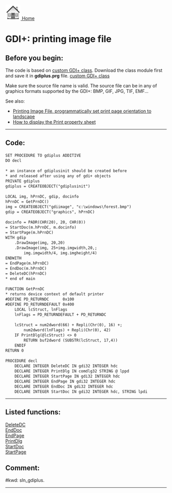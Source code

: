 [<img src="../images/home.png"> Home ](https://github.com/VFPX/Win32API)  

# GDI+: printing image file

## Before you begin:
The code is based on <a href="?example=450">custom GDI+ class</a>. Download the class module first and save it in **gdiplus.prg** file. [custom GDI+ class](sample_450.md)  

Make sure the source file name is valid. The source file can be in any of graphics formats supported by the GDI+: BMP, GIF, JPG, TIF, EMF...  

See also:

* [Printing Image File, programmatically set print page orientation to landscape](sample_555.md)  
* [How to display the Print property sheet](sample_531.md)  
  
***  


## Code:
```foxpro  
SET PROCEDURE TO gdiplus ADDITIVE
DO decl

* an instance of gdiplusinit should be created before
* and released after using any of gdi+ objects
PRIVATE gdiplus
gdiplus = CREATEOBJECT("gdiplusinit")

LOCAL img, hPrnDC, gdip, docinfo
hPrnDC = GetPrnDC()
img = CREATEOBJECT("gdiimage", "c:\windows\forest.bmp")
gdip = CREATEOBJECT("graphics", hPrnDC)

docinfo = PADR(CHR(20), 20, CHR(0))
= StartDoc(m.hPrnDC, m.docinfo)
= StartPage(m.hPrnDC)
WITH gdip
	.DrawImage(img, 20,20)
	.DrawImage(img, 25+img.imgwidth,20,;
		img.imgwidth/4, img.imgheight/4)
ENDWITH
= EndPage(m.hPrnDC)
= EndDoc(m.hPrnDC)
= DeleteDC(hPrnDC)
* end of main

FUNCTION GetPrnDC
* returns device context of default printer
#DEFINE PD_RETURNDC      0x100
#DEFINE PD_RETURNDEFAULT 0x400
	LOCAL lcStruct, lnFlags
	lnFlags = PD_RETURNDEFAULT + PD_RETURNDC

	lcStruct = num2dword(66) + Repli(Chr(0), 16) +;
		num2dword(lnFlags) + Repli(Chr(0), 42)
	IF PrintDlg(@lcStruct) <> 0
		RETURN buf2dword (SUBSTR(lcStruct, 17,4))
	ENDIF
RETURN 0

PROCEDURE decl
	DECLARE INTEGER DeleteDC IN gdi32 INTEGER hdc
	DECLARE INTEGER PrintDlg IN comdlg32 STRING @ lppd
	DECLARE INTEGER StartPage IN gdi32 INTEGER hdc
	DECLARE INTEGER EndPage IN gdi32 INTEGER hdc
	DECLARE INTEGER EndDoc IN gdi32 INTEGER hdc
	DECLARE INTEGER StartDoc IN gdi32 INTEGER hdc, STRING lpdi  
```  
***  


## Listed functions:
[DeleteDC](../libraries/gdi32/DeleteDC.md)  
[EndDoc](../libraries/gdi32/EndDoc.md)  
[EndPage](../libraries/gdi32/EndPage.md)  
[PrintDlg](../libraries/comdlg32/PrintDlg.md)  
[StartDoc](../libraries/gdi32/StartDoc.md)  
[StartPage](../libraries/gdi32/StartPage.md)  

## Comment:
  
  
#kwd: sln_gdiplus.  
  
***  

